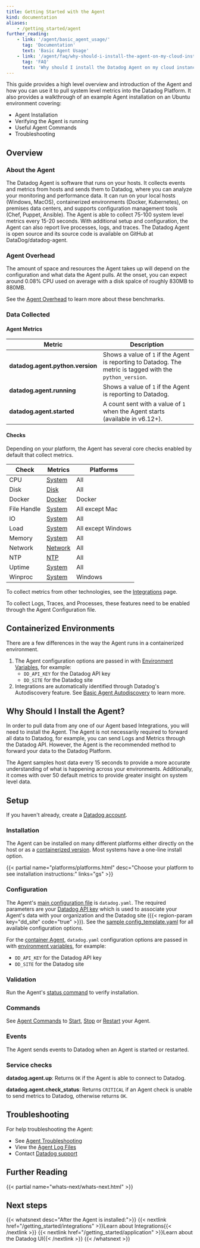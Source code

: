 ```yaml
---
title: Getting Started with the Agent
kind: documentation
aliases:
    - /getting_started/agent
further_reading:
    - link: '/agent/basic_agent_usage/'
      tag: 'Documentation'
      text: 'Basic Agent Usage'
    - link: '/agent/faq/why-should-i-install-the-agent-on-my-cloud-instances/'
      tag: 'FAQ'
      text: 'Why should I install the Datadog Agent on my cloud instances?'
---
```


This guide provides a high level overview and introduction of the Agent and how you can use it to pull system level metrics into the Datadog Platform. It also provides a walkthrough of an example Agent installation on an Ubuntu environment covering:
- Agent Installation
- Verifying the Agent is running
- Useful Agent Commands
- Troubleshooting 

## Overview

### About the Agent

<!-- The Agent is software installed on your hosts. It reports metrics and events from your host to Datadog using [integrations][1], [DogStatsD][2], or the [API][3]. With additional setup, the Agent can report [live processes][4], [logs][5], and [traces][6]. -->

The Datadog Agent is software that runs on your hosts. It collects events and metrics from hosts and sends them to Datadog, where you can analyze your monitoring and performance data. It can run on your local hosts (Windows, MacOS), containerized environments (Docker, Kubernetes), on premises data centers, and supports configuration management tools (Chef, Puppet, Ansible). The Agent is able to collect 75-100 system level metrics every 15-20 seconds. With additional setup and configuration, the Agent can also report live processes, logs, and traces. The Datadog Agent is open source and its source code is available on GitHub at DataDog/datadog-agent.

### Agent Overhead

The amount of space and resources the Agent takes up will depend on the configuration and what data the Agent pulls. At the onset, you can expect around 0.08% CPU used on average with a disk spalce of roughly 830MB to 880MB. 

See the [Agent Overhead][7] to learn more about these benchmarks.

### Data Collected

#### Agent Metrics

<!-- The metrics below are available with Agent v6. For Agent v5, see the [Agent Metrics][8] integration. -->

| Metric                           | Description                                                                                                          |
| -------------------------------- | -------------------------------------------------------------------------------------------------------------------- |
| **datadog.agent.python.version** | Shows a value of `1` if the Agent is reporting to Datadog. The metric is tagged with the `python_version`. |
| **datadog.agent.running**        | Shows a value of `1` if the Agent is reporting to Datadog.                                                 |
| **datadog.agent.started**        | A count sent with a value of `1` when the Agent starts (available in v6.12+).                                        |

#### Checks

Depending on your platform, the Agent has several core checks enabled by default that collect metrics.

| Check       | Metrics       | Platforms          |
| ----------- | ------------- | ------------------ |
| CPU         | [System][9]  | All                |
| Disk        | [Disk][10]    | All                |
| Docker      | [Docker][11]  | Docker             |
| File Handle | [System][9]  | All except Mac     |
| IO          | [System][9]  | All                |
| Load        | [System][9]  | All except Windows |
| Memory      | [System][9]  | All                |
| Network     | [Network][12] | All                |
| NTP         | [NTP][13]     | All                |
| Uptime      | [System][9]  | All                |
| Winproc     | [System][9]  | Windows            |

To collect metrics from other technologies, see the [Integrations][14] page.

To collect Logs, Traces, and Processes, these features need to be enabled through the Agent Configuration file.

## Containerized Environments

There are a few differences in the way the Agent runs in a containerized environment. 

1. The Agent configuration options are passed in with [Environment Variables][15], for example:
    - `DD_API_KEY` for the Datadog API key
    - `DD_SITE` for the Datadog site
2. Integrations are automatically identified through Datadog's Autodiscovery feature. See [Basic Agent Autodiscovery][16] to learn more.

## Why Should I Install the Agent?

In order to pull data from any one of our Agent based Integrations, you will need to install the Agent. The Agent is not necessarily required to forward all data to Datadog, for example, you can send Logs and Metrics through the Datadog API. However, the Agent is the recommended method to forward your data to the Datadog Platform. 

The Agent samples host data  every 15 seconds to provide a more accurate understanding of what is happening across your environments. Additionally, it comes with over 50 default metrics to provide greater insight on system level data.

## Setup

If you haven't already, create a [Datadog account][17].

### Installation

The Agent can be installed on many different platforms either directly on the host or as a [containerized version][18]. Most systems have a one-line install option.

{{< partial name="platforms/platforms.html" desc="Choose your platform to see installation instructions:" links="gs" >}}

### Configuration

The Agent's [main configuration file][19] is `datadog.yaml`. The required parameters are your [Datadog API key][20] which is used to associate your Agent's data with your organization and the Datadog site ({{< region-param key="dd_site" code="true" >}}). See the [sample config_template.yaml][21] for all available configuration options.

For the [container Agent][18], `datadog.yaml` configuration options are passed in with [environment variables][15], for example:

- `DD_API_KEY` for the Datadog API key
- `DD_SITE` for the Datadog site

### Validation

Run the Agent's [status command][22] to verify installation.

### Commands

See [Agent Commands][23] to [Start][24], [Stop][25] or [Restart][26] your Agent.


### Events

The Agent sends events to Datadog when an Agent is started or restarted.

### Service checks

**datadog.agent.up**:
Returns `OK` if the Agent is able to connect to Datadog.

**datadog.agent.check_status**:
Returns `CRITICAL` if an Agent check is unable to send metrics to Datadog, otherwise returns `OK`.

## Troubleshooting

For help troubleshooting the Agent:

- See [Agent Troubleshooting][27]
- View the [Agent Log Files][28]
- Contact [Datadog support][29]

## Further Reading

{{< partial name="whats-next/whats-next.html" >}}

<p>

## Next steps

{{< whatsnext desc="After the Agent is installed:">}}
{{< nextlink href="/getting_started/integrations" >}}Learn about Integrations{{< /nextlink >}}
{{< nextlink href="/getting_started/application" >}}Learn about the Datadog UI{{< /nextlink >}}
{{< /whatsnext >}}

[1]: /integrations/
[2]: /metrics/custom_metrics/dogstatsd_metrics_submission/
[3]: /api/
[4]: /infrastructure/process/
[5]: /logs/
[6]: /tracing/
[7]: /agent/basic_agent_usage/?tab=agentv6v7#agent-overhead
[8]: /integrations/agent_metrics/
[9]: /integrations/system/#metrics
[10]: /integrations/disk/#metrics
[11]: /agent/docker/data_collected/#metrics
[12]: /integrations/network/#metrics
[13]: /integrations/ntp/#metrics
[14]: /getting_started/integrations/
[15]: /agent/guide/environment-variables/#overview
[16]: /getting_started/containers/autodiscovery/?tab=adannotationsv2agent736
[17]: https://www.datadoghq.com
[18]: https://github.com/DataDog/datadog-agent/tree/main/Dockerfiles/agent
[19]: /agent/guide/agent-configuration-files/#agent-main-configuration-file
[20]: https://app.datadoghq.com/organization-settings/api-keys
[21]: https://github.com/DataDog/datadog-agent/blob/master/pkg/config/config_template.yaml
[22]: /agent/guide/agent-commands/#agent-status-and-information
[23]: /agent/guide/agent-commands/
[24]: /agent/guide/agent-commands/#start-the-agent
[25]: /agent/guide/agent-commands/#stop-the-agent
[26]: /agent/guide/agent-commands/#restart-the-agent
[27]: /agent/troubleshooting/
[28]: /agent/guide/agent-log-files/
[29]: /help/
